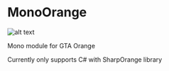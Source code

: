 # MonoOrange
![alt text](http://i.imgur.com/qF4DQKg.png)

Mono module for GTA Orange

Currently only supports C# with SharpOrange library
